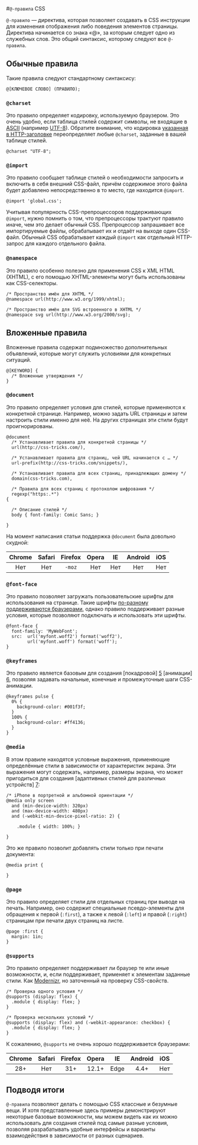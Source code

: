 #`@-правила` CSS

`@-правило` — директива, которая позволяет создавать в CSS инструкции 
для изменения отображения либо поведения элементов страницы. 
Директива начинается со знака «@», за которым следует одно из служебных слов. 
Это общий синтаксис, которому следуют все `@-правила`.

## Обычные правила

Такие правила следуют стандартному синтаксису:

    @[КЛЮЧЕВОЕ СЛОВО] (ПРАВИЛО);

### `@charset`

Это правило определяет кодировку, используемую браузером. Это очень удобно, если
таблица стилей содержит символы, не входящие в [ASCII][1] (например [UTF-8][2]).
Обратите внимание, что кодировка [указанная в HTTP-заголовке][3]
переопределяет любые `@charset`, заданные в вашей таблице стилей.

    @charset "UTF-8";

### `@import`

Это правило сообщает таблице стилей о необходимости запросить и включить 
в себя внешний CSS-файл, причём содержимое этого файла будет добавлено
непосредственно в то место, где находится `@import`.

    @import 'global.css';

Учитывая популярность CSS-препроцессоров поддерживающих `@import`,
нужно помнить о том, что препроцессоры трактуют правило иначе, чем это
делает обычный CSS. Препроцессор запрашивает все импортируемые файлы,
обрабатывает их и отдаёт на выходе один CSS-файл. Обычный CSS обрабатывает
каждый `@import` как отдельный HTTP-запрос для каждого отдельного файла.

### `@namespace`

Это правило особенно полезно для применения CSS к XML HTML (XHTML), с его
помощью XHTML-элементы могут быть использованы как CSS-селекторы.

    /* Пространство имён для XHTML */
    @namespace url(http://www.w3.org/1999/xhtml);

    /* Пространство имён для SVG встроенного в XHTML */
    @namespace svg url(http://www.w3.org/2000/svg);

## Вложенные правила

Вложенные правила содержат подмножество дополнительных объявлений, 
которые могут служить условиями для конкретных ситуаций.

    @[KEYWORD] {
      /* Вложенные утверждения */
    }

### `@document`

Это правило определяет условия для стилей, которые применяются 
к конкретной странице. Например, можно задать URL страницы и затем 
настроить стили именно для неё. На других страницах 
эти стили будут проигнорированы.

    @document
      /* Устанавливает правила для конкретной страницы */
      url(http://css-tricks.com/),

      /* Устанавливает правила для страниц, чей URL начинается с … */
      url-prefix(http://css-tricks.com/snippets/),

      /* Устанавливает правила для всех страниц, принадлежащих домену */
      domain(css-tricks.com),

      /* Правила для всех страниц с протоколом шифрования */
      regexp("https:.*")
    {

      /* Описание стилей */
      body { font-family: Comic Sans; }

    }

На момент написания статьи поддержка `@document` была довольно скудной:

| Chrome | Safari | Firefox | Opera | IE  | Android | iOS |
|:------:|:------:|:-------:|:-----:|:---:|:-------:|:---:|
| Нет    | Нет    | `-moz`  | Нет   | Нет | Нет     | Нет |


### `@font-face`

Это правило позволяет загружать пользовательские шрифты для использования
на странице. Такие шрифты [по-разному поддерживаются браузерами][4], однако
правило поддерживает разные условия, которые позволяют подключать и
использовать эти шрифты.

    @font-face {
      font-family: 'MyWebFont';
      src:  url('myfont.woff2') format('woff2'),
            url('myfont.woff') format('woff');
    }

### `@keyframes`

Это правило является базовым для создания [покадровой] [5] [анимации] [6], позволяя задавать начальные, конечные и промежуточные шаги CSS-анимации.

    @keyframes pulse {
      0% {
        background-color: #001f3f;
      }
      100% {
        background-color: #ff4136;
      }
    }

### `@media`

В этом правиле находятся условные выражения, применяющие определённые 
стили в зависимости от характеристик экрана. Эти выражения могут 
содержать, например, размеры экрана, что может пригодиться для 
создания [адаптивных стилей для различных устройств] [7]:

    /* iPhone в портретной и альбомной ориентации */
    @media only screen
      and (min-device-width: 320px)
      and (max-device-width: 480px)
      and (-webkit-min-device-pixel-ratio: 2) {

        .module { width: 100%; }

    }

Это же правило позволит добавлять стили только при печати документа:

    @media print {

    }

### `@page`

Это правило определяет стили для отдельных страниц при выводе на печать.
Например, оно содержит специальные псевдо-элементы для обращения к первой
(`:first`), а также к левой (`:left`) и правой (`:right`) страницам при
печати двух страниц на листе.

    @page :first {
      margin: 1in;
    }

### `@supports`

Это правило определяет поддерживает ли браузер те или иные возможности,
и, если поддерживает, применяет к элементам заданные стили. Как
[Modernizr][8], но заточенный на проверку CSS-свойств.

    /* Проверка одного условия */
    @supports (display: flex) {
      .module { display: flex; }
    }

    /* Проверка нескольких условий */
    @supports (display: flex) and (-webkit-appearance: checkbox) {
      .module { display: flex; }
    }

К сожалению, `@supports` не очень хорошо поддерживается браузерами:

| Chrome | Safari | Firefox | Opera | IE   | Android | iOS |
|:------:|:------:|:-------:|:-----:|:----:|:-------:|:---:|
| 28+    | Нет    | 31+     | 12.1+ | Edge | 4.4+    | Нет |

## Подводя итоги

`@-правила` позволяют делать с помощью CSS классные и безумные вещи. И хотя
представленные здесь примеры демонстрируют некоторые базовые возможности,
мы можем видеть как их можно использовать для создания стилей под 
самые разные условия, позволяя разрабатывать удобные интерфейсы 
и варианты взаимодействия в зависимости от разных сценариев.

 [1]: http://www.ascii.cl/htmlcodes.htm
 [2]: http://en.wikipedia.org/wiki/UTF-8
 [3]: https://developer.mozilla.org/en-US/docs/Web/HTML/Element/meta#Attributes
 [4]: https://css-tricks.com/snippets/css/using-font-face/
 [5]: https://css-tricks.com/snippets/css/keyframe-animation-syntax/
 [6]: https://css-tricks.com/almanac/properties/a/animation/
 [7]: https://css-tricks.com/snippets/css/media-queries-for-standard-devices/
 [8]: http://modernizr.com/

